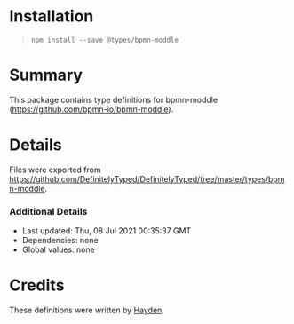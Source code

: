 # Installation
> `npm install --save @types/bpmn-moddle`

# Summary
This package contains type definitions for bpmn-moddle (https://github.com/bpmn-io/bpmn-moddle).

# Details
Files were exported from https://github.com/DefinitelyTyped/DefinitelyTyped/tree/master/types/bpmn-moddle.

### Additional Details
 * Last updated: Thu, 08 Jul 2021 00:35:37 GMT
 * Dependencies: none
 * Global values: none

# Credits
These definitions were written by [Hayden](https://github.com/haydos89).
